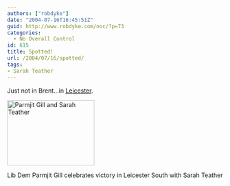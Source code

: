 ```yaml
---
authors: ["robdyke"]
date: "2004-07-16T16:45:51Z"
guid: http://www.robdyke.com/noc/?p=73
categories:
  - No Overall Control
id: 615
title: Spotted!
url: /2004/07/16/spotted/
tags:
- Sarah Teather
---
```

Just not in Brent...in [Leicester](http://news.bbc.co.uk/2/hi/uk_news/politics/3899683.stm).

<div>
  <img height="152" hspace="0" vspace="0" border="0" width="203" alt="Parmjit Gill and Sarah Teather" src="http://newsimg.bbc.co.uk/media/images/40388000/jpg/_40388157_libdems_203.jpg" /></p> 
  
  <div>
    Lib Dem Parmjit Gill celebrates victory in Leicester South with Sarah Teather
  </div>
</div>